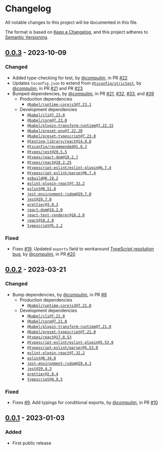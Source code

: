 # Changelog

All notable changes to this project will be documented in this file.

The format is based on [Keep a Changelog](https://keepachangelog.com/en/1.0.0/),
and this project adheres to [Semantic Versioning](https://semver.org/spec/v2.0.0.html).

## [0.0.3] - 2023-10-09

### Changed

- Added type-checking for test, by [@compulim](https://github.com/compulim), in PR [#22](https://github.com/compulim/use-ref-from/pull/22)
- Updates `tsconfig.json` to extend from [`@tsconfig/strictest`](https://npmjs.com/package/@tsconfig/strictest), by [@compulim](https://github.com/compulim), in PR [#21](https://github.com/compulim/use-ref-from/pull/21) and PR [#23](https://github.com/compulim/use-ref-from/pull/23)
- Bumped dependencies, by [@compulim](https://github.com/compulim), in PR [#21](https://github.com/compulim/use-ref-from/pull/21), [#32](https://github.com/compulim/use-ref-from/pull/32), [#33](https://github.com/compulim/use-ref-from/pull/33), and [#39](https://github.com/compulim/use-ref-from/pull/39)
   - Production dependencies
      - [`@babel/runtime-corejs3@7.23.1`](https://npmjs.com/package/@babel/runtime-corejs3)
   - Development dependencies
      - [`@babel/cli@7.23.0`](https://npmjs.com/package/@babel/cli)
      - [`@babel/core@7.23.0`](https://npmjs.com/package/@babel/core)
      - [`@babel/plugin-transform-runtime@7.22.15`](https://npmjs.com/package/@babel/plugin-transform-runtime)
      - [`@babel/preset-env@7.22.20`](https://npmjs.com/package/@babel/preset-env)
      - [`@babel/preset-typescript@7.23.0`](https://npmjs.com/package/@babel/preset-typescript)
      - [`@testing-library/react@14.0.0`](https://npmjs.com/package/@testing-library/react)
      - [`@tsconfig/recommended@1.0.3`](https://npmjs.com/package/@tsconfig/recommended)
      - [`@types/jest@29.5.5`](https://npmjs.com/package/@types/jest)
      - [`@types/react-dom@18.2.7`](https://npmjs.com/package/@types/react-dom)
      - [`@types/react@18.2.25`](https://npmjs.com/package/@types/react)
      - [`@typescript-eslint/eslint-plugin@6.7.4`](https://npmjs.com/package/@typescript-eslint/eslint-plugin)
      - [`@typescript-eslint/parser@6.7.4`](https://npmjs.com/package/@typescript-eslint/parser)
      - [`esbuild@0.19.2`](https://npmjs.com/package/esbuild)
      - [`eslint-plugin-react@7.33.2`](https://npmjs.com/package/eslint-plugin-react)
      - [`eslint@8.51.0`](https://npmjs.com/package/eslint)
      - [`jest-environment-jsdom@29.7.0`](https://npmjs.com/package/jest-environment-jsdom)
      - [`jest@29.7.0`](https://npmjs.com/package/jest)
      - [`prettier@3.0.3`](https://npmjs.com/package/prettier)
      - [`react-dom@18.2.0`](https://npmjs.com/package/react-dom)
      - [`react-test-renderer@18.2.0`](https://npmjs.com/package/react-test-renderer)
      - [`react@18.2.0`](https://npmjs.com/package/react)
      - [`typescript@5.2.2`](https://npmjs.com/package/typescript)

### Fixed

- Fixes [#19](https://github.com/compulim/use-ref-from/issues/19). Updated `exports` field to workaround [TypeScript resolution bug](https://github.com/microsoft/TypeScript/issues/50762), by [@compulim](https://github.com/compulim), in PR [#20](https://github.com/compulim/use-ref-from/pull/20)

## [0.0.2] - 2023-03-21

### Changed

- Bump dependencies, by [@compulim](https://github.com/compulim), in PR [#8](https://github.com/compulim/use-ref-from-pull/8)
   - Production dependencies
      - [`@babel/runtime-corejs3@7.21.0`](https://npmjs.com/package/@babel/runtime-corejs3)
   - Development dependencies
      - [`@babel/cli@7.21.0`](https://npmjs.com/package/@babel/cli)
      - [`@babel/core@7.21.0`](https://npmjs.com/package/@babel/core)
      - [`@babel/plugin-transform-runtime@7.21.0`](https://npmjs.com/package/@babel/plugin-transform-runtime)
      - [`@babel/preset-typescript@7.21.0`](https://npmjs.com/package/@babel/preset-typescript)
      - [`@types/react@17.0.53`](https://npmjs.com/package/@types/react)
      - [`@typescript-eslint/eslint-plugin@5.53.0`](https://npmjs.com/package/@typescript-eslint/eslint-plugin)
      - [`@typescript-eslint/parser@5.53.0`](https://npmjs.com/package/@typescript-eslint/parser)
      - [`eslint-plugin-react@7.32.2`](https://npmjs.com/package/eslint-plugin-react)
      - [`eslint@8.34.0`](https://npmjs.com/package/eslint)
      - [`jest-environment-jsdom@29.4.3`](https://npmjs.com/package/jest-environment-jsdom)
      - [`jest@29.4.3`](https://npmjs.com/package/jest)
      - [`prettier@2.8.4`](https://npmjs.com/package/prettier)
      - [`typescript@4.9.5`](https://npmjs.com/package/typescript)

### Fixed

- Fixes [#9](https://github.com/compulim/use-ref-from/issues/9). Add typings for conditional exports, by [@compulim](https://github.com/compulim), in PR [#10](https://github.com/compulim/use-ref-from/pull/10)

## [0.0.1] - 2023-01-03

### Added

- First public release

[0.0.3]: https://github.com/compulim/use-ref-from/compare/v0.0.2...v0.0.3
[0.0.2]: https://github.com/compulim/use-ref-from/compare/v0.0.1...v0.0.2
[0.0.1]: https://github.com/compulim/use-ref-from/releases/tag/v0.0.1

